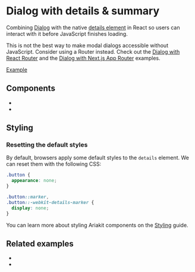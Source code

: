 # Dialog with details &amp; summary

<p data-description>
  Combining <a href="/components/dialog">Dialog</a> with the native <a href="https://developer.mozilla.org/en-US/docs/Web/HTML/Element/details">details element</a> in React so users can interact with it before JavaScript finishes loading.
</p>

<aside data-type="warn" title="Before you use this example">

This is not the best way to make modal dialogs accessible without JavaScript. Consider using a Router instead. Check out the [Dialog with React Router](/examples/dialog-react-router) and the [Dialog with Next.js App Router](/examples/dialog-next-router) examples.

</aside>

<a href="./index.tsx" data-playground>Example</a>

## Components

<div data-cards="components">

- [](/components/button)
- [](/components/dialog)

</div>

## Styling

### Resetting the default styles

By default, browsers apply some default styles to the `details` element. We can reset them with the following CSS:

```css
.button {
  appearance: none;
}

.button::marker,
.button::-webkit-details-marker {
  display: none;
}
```

You can learn more about styling Ariakit components on the [Styling](/guide/styling) guide.

## Related examples

<div data-cards="examples">

- [](/examples/dialog-react-router)
- [](/examples/dialog-next-router)

</div>
